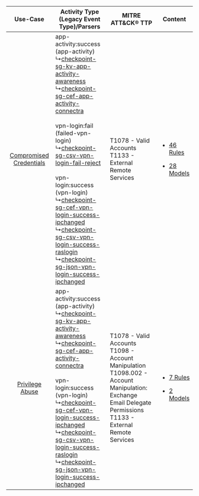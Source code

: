 |    Use-Case    | Activity Type (Legacy Event Type)/Parsers    | MITRE ATT&CK® TTP    | Content    |
|:----:| ---- | ---- | ---- |
| [Compromised Credentials](../../../UseCases/uc_compromised_credentials.md) |  app-activity:success (app-activity)<br> ↳[checkpoint-sg-kv-app-activity-awareness](Ps/pC_checkpointsgkvappactivityawareness.md)<br> ↳[checkpoint-sg-cef-app-activity-connectra](Ps/pC_checkpointsgcefappactivityconnectra.md)<br><br> vpn-login:fail (failed-vpn-login)<br> ↳[checkpoint-sg-csv-vpn-login-fail-reject](Ps/pC_checkpointsgcsvvpnloginfailreject.md)<br><br> vpn-login:success (vpn-login)<br> ↳[checkpoint-sg-cef-vpn-login-success-ipchanged](Ps/pC_checkpointsgcefvpnloginsuccessipchanged.md)<br> ↳[checkpoint-sg-csv-vpn-login-success-raslogin](Ps/pC_checkpointsgcsvvpnloginsuccessraslogin.md)<br> ↳[checkpoint-sg-json-vpn-login-success-ipchanged](Ps/pC_checkpointsgjsonvpnloginsuccessipchanged.md)<br> | T1078 - Valid Accounts<br>T1133 - External Remote Services<br>    | [<ul><li>46 Rules</li></ul><ul><li>28 Models</li></ul>](RM/r_m_check_point_check_point_security_gateway_Compromised_Credentials.md) |
|         [Privilege Abuse](../../../UseCases/uc_privilege_abuse.md)         |  app-activity:success (app-activity)<br> ↳[checkpoint-sg-kv-app-activity-awareness](Ps/pC_checkpointsgkvappactivityawareness.md)<br> ↳[checkpoint-sg-cef-app-activity-connectra](Ps/pC_checkpointsgcefappactivityconnectra.md)<br><br> vpn-login:success (vpn-login)<br> ↳[checkpoint-sg-cef-vpn-login-success-ipchanged](Ps/pC_checkpointsgcefvpnloginsuccessipchanged.md)<br> ↳[checkpoint-sg-csv-vpn-login-success-raslogin](Ps/pC_checkpointsgcsvvpnloginsuccessraslogin.md)<br> ↳[checkpoint-sg-json-vpn-login-success-ipchanged](Ps/pC_checkpointsgjsonvpnloginsuccessipchanged.md)<br>    | T1078 - Valid Accounts<br>T1098 - Account Manipulation<br>T1098.002 - Account Manipulation: Exchange Email Delegate Permissions<br>T1133 - External Remote Services<br> | [<ul><li>7 Rules</li></ul><ul><li>2 Models</li></ul>](RM/r_m_check_point_check_point_security_gateway_Privilege_Abuse.md)    |